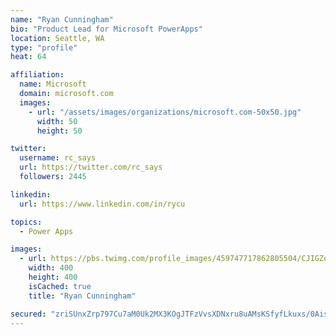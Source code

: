 ```yaml
---
name: "Ryan Cunningham"
bio: "Product Lead for Microsoft PowerApps"
location: Seattle, WA
type: "profile"
heat: 64

affiliation:
  name: Microsoft
  domain: microsoft.com
  images:
    - url: "/assets/images/organizations/microsoft.com-50x50.jpg"
      width: 50
      height: 50

twitter:
  username: rc_says
  url: https://twitter.com/rc_says
  followers: 2445

linkedin:
  url: https://www.linkedin.com/in/rycu

topics:
  - Power Apps

images:
  - url: https://pbs.twimg.com/profile_images/459747717862805504/CJIGZejd_400x400.png
    width: 400
    height: 400
    isCached: true
    title: "Ryan Cunningham"

secured: "zriSUnxZrp797Cu7aM0Uk2MX3KOgJTFzVvsXDNxru8uAMsKSfyfLkuxs/0Ais0Ny6LDbgMYiP89w91+GnNcUUZTsAyEeDOdUSgcqZVakknt5RfJiDJgr9NLsxI14duGOBElQ5yRgJlwkOocNyhKsvQ5o7jigsXPTXGmqobXCG4NiphXbcfvy7+Ruam9n3jHCEsbomIshzI1GSv+ujP/G2PFKw9g28RKIJyI78NuBHyVVD/KW32SydJJyF476q/qcCeBjvEf95IVY7A1Pyxd8Pt675g79vF1GLiRSZsaws7MW/6dcBjLURzzmCpj2W9v+WpPsRB1QkFTCs+oaahbiQJOmVsGJ7C7EQYarcElBFzYbUjxHtQ0XPZXLtdYmoRG403fPY3L3iNwPhtororCGFvEcAEdMcclIuVxCd6b0gU0=;n9LllH8e/JuqPqjrRM6zzQ=="
---
```


